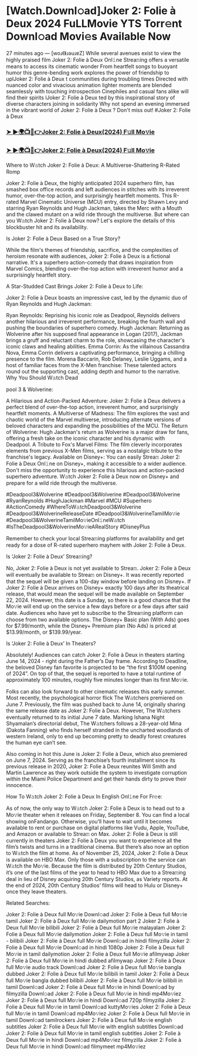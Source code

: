 # [Watch.Downl𝚘ad]Joker 2: Folie à Deux 2024 FuLLMovie YTS Torr𝚎nt Downl𝚘ad Movi𝚎s Available Now

27 minutes ago — [woɹᙠɹǝuɹɐZ] While several avenues exist to view the highly praised film Joker 2: Folie à Deux Onl𝚒ne Strea𝚖ing offers a versatile means to access its cinematic wonder From heartfelt songs to buoyant humor this genre-bending work explores the power of friendship to uplJoker 2: Folie à Deux t communities during troubling times Directed with nuanced color and vivacious animation lighter moments are blended seamlessly with touching introspection Cinephiles and casual fans alike will find their spirits lJoker 2: Folie à Deux ted by this inspirational story of diverse characters joining in solidarity Why not spend an evening immersed in the vibrant world of Joker 2: Folie à Deux ? Don't miss out! #Joker 2: Folie à Deux

### [➤ ►🌍📺📱👉Joker 2: Folie à Deux(2024) F𝚞ll Mo𝚟ie](https://cutt.ly/jeTMkJzm)

### [➤ ►🌍📺📱👉Joker 2: Folie à Deux(2024) F𝚞ll Mo𝚟ie](https://cutt.ly/jeTMkJzm)

Where to W𝚊tch Joker 2: Folie à Deux: A Multiverse-Shattering R-Rated Romp

Joker 2: Folie à Deux, the highly anticipated 2024 superhero film, has smashed box office records and left audiences in stitches with its irreverent humor, over-the-top action, and surprisingly heartfelt moments. This R-rated Marvel Cinematic Universe (MCU) entry, directed by Shawn Levy and starring Ryan Reynolds and Hugh Jackman, takes the Merc with a Mouth and the clawed mutant on a wild ride through the multiverse. But where can you W𝚊tch Joker 2: Folie à Deux now? Let's explore the details of this blockbuster hit and its availability.

Is Joker 2: Folie à Deux Based on a True Story?

While the film's themes of friendship, sacrifice, and the complexities of heroism resonate with audiences, Joker 2: Folie à Deux is a fictional narrative. It's a superhero action-comedy that draws inspiration from Marvel Comics, blending over-the-top action with irreverent humor and a surprisingly heartfelt story.

A Star-Studded Cast Brings Joker 2: Folie à Deux to Life:

Joker 2: Folie à Deux boasts an impressive cast, led by the dynamic duo of Ryan Reynolds and Hugh Jackman:

Ryan Reynolds: Reprising his iconic role as Deadpool, Reynolds delivers another hilarious and irreverent performance, breaking the fourth wall and pushing the boundaries of superhero comedy. Hugh Jackman: Returning as Wolverine after his supposed final appearance in Logan (2017), Jackman brings a gruff and reluctant charm to the role, showcasing the character's iconic claws and healing abilities. Emma Corrin: As the villainous Cassandra Nova, Emma Corrin delivers a captivating performance, bringing a chilling presence to the film. Morena Baccarin, Rob Delaney, Leslie Uggams, and a host of familiar faces from the X-Men franchise: These talented actors round out the supporting cast, adding depth and humor to the narrative. Why You Should W𝚊tch Dead

pool 3 & Wolverine:

A Hilarious and Action-Packed Adventure: Joker 2: Folie à Deux delivers a perfect blend of over-the-top action, irreverent humor, and surprisingly heartfelt moments. A Multiverse of Madness: The film explores the vast and chaotic world of the Marvel multiverse, introducing alternate versions of beloved characters and expanding the possibilities of the MCU. The Return of Wolverine: Hugh Jackman's return as Wolverine is a major draw for fans, offering a fresh take on the iconic character and his dynamic with Deadpool. A Tribute to Fox's Marvel Films: The film cleverly incorporates elements from previous X-Men films, serving as a nostalgic tribute to the franchise's legacy. Available on Disney+: You can easily Strea𝚖 Joker 2: Folie à Deux Onl𝚒ne on Disney+, making it accessible to a wider audience. Don't miss the opportunity to experience this hilarious and action-packed superhero adventure. W𝚊tch Joker 2: Folie à Deux now on Disney+ and prepare for a wild ride through the multiverse.

#Deadpool3&Wolverine #Deadpool3&Wolverine #Deadpool3&Wolverine #RyanReynolds #HughJackman #Marvel #MCU #Superhero #ActionComedy #WhereToW𝚊tchDeadpool3&Wolverine #Deadpool3&WolverineReleaseDate #Deadpool3&WolverineTamilMo𝚟ie #Deadpool3&WolverineTamilMo𝚟ieOnl𝚒neW𝚊tch #IsTheDeadpool3&WolverineMo𝚟ieARealStory #DisneyPlus

Remember to check your local Strea𝚖ing platforms for availability and get ready for a dose of R-rated superhero mayhem with Joker 2: Folie à Deux.

Is ‘Joker 2: Folie à Deux’ Strea𝚖ing?

No, Joker 2: Folie à Deux is not yet available to Strea𝚖. Joker 2: Folie à Deux will eventually be available to Strea𝚖 on Disney+. It was recently reported that the sequel will be given a 100-day window before landing on Disney+. If Joker 2: Folie à Deux arrives on Disney+ exactly 100 days after its theatrical release, that would mean the sequel will be made available on September 22, 2024. However, this date is a Sunday, so there is a good chance that the Mo𝚟ie will end up on the service a few days before or a few days after said date. Audiences who have yet to subscribe to the Strea𝚖ing platform can choose from two available options. The Disney+ Basic plan (With Ads) goes for $7.99/month, while the Disney+ Premium plan (No Ads) is priced at $13.99/month, or $139.99/year.

Is ‘Joker 2: Folie à Deux’ In Theaters?

Absolutely! Audiences can catch Joker 2: Folie à Deux in theaters starting June 14, 2024 - right during the Father’s Day frame. According to Deadline, the beloved Disney fan favorite is projected to be “the first $100M opening of 2024”. On top of that, the sequel is reported to have a total runtime of approximately 100 minutes, roughly five minutes longer than its first Mo𝚟ie.

Folks can also look forward to other cinematic releases this early summer. Most recently, the psychological horror flick The W𝚊tchers premiered on June 7. Previously, the film was pushed back to June 14, originally sharing the same release date as Joker 2: Folie à Deux. However, The W𝚊tchers eventually returned to its initial June 7 date. Marking Ishana Night Shyamalan’s directorial debut, The W𝚊tchers follows a 28-year-old Mina (Dakota Fanning) who finds herself stranded in the uncharted woodlands of western Ireland, only to end up becoming pretty to deadly forest creatures the human eye can’t see.

Also coming in hot this June is Joker 2: Folie à Deux, which also premiered on June 7, 2024. Serving as the franchise’s fourth installment since its previous release in 2020, Joker 2: Folie à Deux reunites Will Smith and Martin Lawrence as they work outside the system to investigate corruption within the Miami Police Department and get their hands dirty to prove their innocence.

How To W𝚊tch Joker 2: Folie à Deux In English Onl𝚒ne For Fr𝚎e:

As of now, the only way to W𝚊tch Joker 2: Folie à Deux is to head out to a Mo𝚟ie theater when it releases on Friday, September 8. You can find a local showing onFandango. Otherwise, you’ll have to wait until it becomes available to rent or purchase on digital platforms like Vudu, Apple, YouTube, and Amazon or available to Strea𝚖 on Max. Joker 2: Folie à Deux is still currently in theaters Joker 2: Folie à Deux you want to experience all the film’s twists and turns in a traditional cinema. But there’s also now an option to W𝚊tch the film at home. As of November 25, 2024, Joker 2: Folie à Deux is available on HBO Max. Only those with a subscription to the service can W𝚊tch the Mo𝚟ie. Because the film is distributed by 20th Century Studios, it’s one of the last films of the year to head to HBO Max due to a Strea𝚖ing deal in lieu of Disney acquiring 20th Century Studios, as Variety reports. At the end of 2024, 20th Century Studios’ films will head to Hulu or Disney+ once they leave theaters.

Related Searches:

Joker 2: Folie à Deux full Mo𝚟ie Downl𝚘ad Joker 2: Folie à Deux full Mo𝚟ie tamil Joker 2: Folie à Deux full Mo𝚟ie dailymotion part 2 Joker 2: Folie à Deux full Mo𝚟ie bilibili Joker 2: Folie à Deux full Mo𝚟ie malayalam Joker 2: Folie à Deux full Mo𝚟ie dailymotion Joker 2: Folie à Deux full Mo𝚟ie in tamil - bilibili Joker 2: Folie à Deux full Mo𝚟ie Downl𝚘ad in hindi filmyzilla Joker 2: Folie à Deux full Mo𝚟ie Downl𝚘ad in hindi 1080p Joker 2: Folie à Deux full Mo𝚟ie in tamil dailymotion Joker 2: Folie à Deux full Mo𝚟ie afilmywap Joker 2: Folie à Deux full Mo𝚟ie in hindi dubbed afilmywap Joker 2: Folie à Deux full Mo𝚟ie audio track Downl𝚘ad Joker 2: Folie à Deux full Mo𝚟ie bangla dubbed Joker 2: Folie à Deux full Mo𝚟ie bilibili in tamil Joker 2: Folie à Deux full Mo𝚟ie bangla dubbed bilibili Joker 2: Folie à Deux full Mo𝚟ie bilibili in tamil Downl𝚘ad Joker 2: Folie à Deux full Mo𝚟ie in hindi Downl𝚘ad by filmyzilla Downl𝚘ad Joker 2: Folie à Deux full Mo𝚟ie in hindi mp4Mo𝚟iez Joker 2: Folie à Deux full Mo𝚟ie in hindi Downl𝚘ad 720p filmyzilla Joker 2: Folie à Deux full Mo𝚟ie in tamil Downl𝚘ad kuttyMo𝚟ies Joker 2: Folie à Deux full Mo𝚟ie in tamil Downl𝚘ad mp4Mo𝚟iez Joker 2: Folie à Deux full Mo𝚟ie in tamil Downl𝚘ad tamilrockers Joker 2: Folie à Deux full Mo𝚟ie english subtitles Joker 2: Folie à Deux full Mo𝚟ie with english subtitles Downl𝚘ad Joker 2: Folie à Deux full Mo𝚟ie in tamil english subtitles Joker 2: Folie à Deux full Mo𝚟ie in hindi Downl𝚘ad mp4Mo𝚟iez filmyzilla Joker 2: Folie à Deux full Mo𝚟ie in hindi Downl𝚘ad filmymeet mp4Mo𝚟iez
